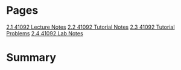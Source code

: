 # Pages

[2.1 41092 Lecture Notes](https://github.com/RealVishy/NetFundNotes/blob/main/41092%20Network%20Fundamentals/41092%20Module%202/2.1%2041092%20Lecture%20Notes.md)
[2.2 41092 Tutorial Notes](https://github.com/RealVishy/NetFundNotes/blob/main/41092%20Network%20Fundamentals/41092%20Module%202/2.2%2041092%20Tutorial%20Notes.md)
[2.3 41092 Tutorial Problems](https://github.com/RealVishy/NetFundNotes/blob/main/41092%20Network%20Fundamentals/41092%20Module%202/2.3%2041092%20Tutorial%20Problems.md)
[2.4 41092 Lab Notes](https://github.com/RealVishy/NetFundNotes/blob/main/41092%20Network%20Fundamentals/41092%20Module%202/2.4%2041092%20Lab%20Notes.md)

# Summary